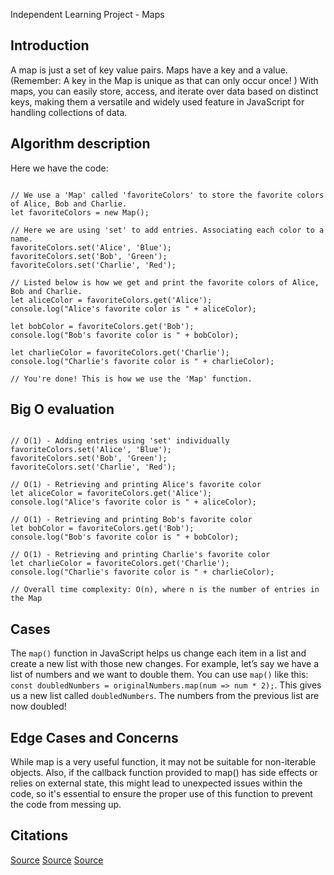 Independent Learning Project - Maps

Introduction
----------------

A map is just a set of key value pairs. Maps have a key and a value. (Remember:  A key in the Map is unique as that can only occur once! ) With maps, you can easily store, access, and iterate over data based on distinct keys, making them a versatile and widely used feature in JavaScript for handling collections of data.

Algorithm description
--------------------------
Here we have the code:

````

// We use a 'Map' called 'favoriteColors' to store the favorite colors of Alice, Bob and Charlie.
let favoriteColors = new Map();

// Here we are using 'set' to add entries. Associating each color to a name.
favoriteColors.set('Alice', 'Blue');
favoriteColors.set('Bob', 'Green');
favoriteColors.set('Charlie', 'Red');

// Listed below is how we get and print the favorite colors of Alice, Bob and Charlie.
let aliceColor = favoriteColors.get('Alice');
console.log("Alice's favorite color is " + aliceColor);

let bobColor = favoriteColors.get('Bob');
console.log("Bob's favorite color is " + bobColor);

let charlieColor = favoriteColors.get('Charlie');
console.log("Charlie's favorite color is " + charlieColor);

// You're done! This is how we use the 'Map' function.

````

Big O evaluation
----------------

````

// O(1) - Adding entries using 'set' individually
favoriteColors.set('Alice', 'Blue');
favoriteColors.set('Bob', 'Green');
favoriteColors.set('Charlie', 'Red');

// O(1) - Retrieving and printing Alice's favorite color
let aliceColor = favoriteColors.get('Alice');
console.log("Alice's favorite color is " + aliceColor);

// O(1) - Retrieving and printing Bob's favorite color
let bobColor = favoriteColors.get('Bob');
console.log("Bob's favorite color is " + bobColor);

// O(1) - Retrieving and printing Charlie's favorite color
let charlieColor = favoriteColors.get('Charlie');
console.log("Charlie's favorite color is " + charlieColor);

// Overall time complexity: O(n), where n is the number of entries in the Map

````


Cases
------

 The `map()` function in JavaScript helps us change each item in a list and create a new list with those new changes. For example, let’s say we have a list of numbers and we want to double them. You can use `map()` like this: `const doubledNumbers = originalNumbers.map(num => num * 2);`. This gives us a new list called `doubledNumbers`. The numbers from the previous list are now doubled!


Edge Cases and Concerns
------------------------

While map is a very useful function, it may not be suitable for non-iterable objects. Also, if the callback function provided to map() has side effects or relies on external state, this might lead to unexpected issues within the code, so it's essential to ensure the proper use of this function to prevent the code from messing up.


Citations
-----------
[Source](https://www.freecodecamp.org/news/how-to-use-javascript-map-method-to-make-a-breath-first-and-depth-first-search/)
[Source](https://www.youtube.com/watch?v=xNQH1NbZQ0E)
[Source](https://www.freecodecamp.org/news/finding-your-way-with-map-aecb8ca038f6/)

